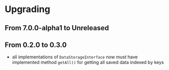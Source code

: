 # Upgrading

## From 7.0.0-alpha1 to Unreleased

## From 0.2.0 to 0.3.0
- all implementations of `DataStorageInterface` now must have implemented method `getAll()` for getting all saved data indexed by keys
